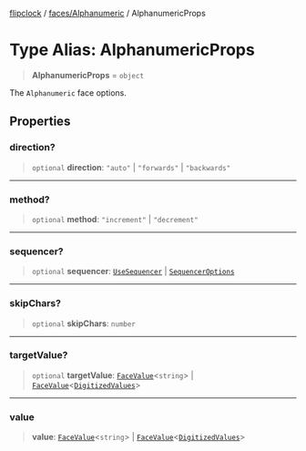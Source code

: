 [flipclock](../../../index.md) / [faces/Alphanumeric](../index.md) / AlphanumericProps

# Type Alias: AlphanumericProps

> **AlphanumericProps** = `object`

The `Alphanumeric` face options.

## Properties

### direction?

> `optional` **direction**: `"auto"` \| `"forwards"` \| `"backwards"`

***

### method?

> `optional` **method**: `"increment"` \| `"decrement"`

***

### sequencer?

> `optional` **sequencer**: [`UseSequencer`](../../../helpers/sequencer/type-aliases/UseSequencer.md) \| [`SequencerOptions`](../../../helpers/sequencer/type-aliases/SequencerOptions.md)

***

### skipChars?

> `optional` **skipChars**: `number`

***

### targetValue?

> `optional` **targetValue**: [`FaceValue`](../../../FaceValue/classes/FaceValue.md)\<`string`\> \| [`FaceValue`](../../../FaceValue/classes/FaceValue.md)\<[`DigitizedValues`](../../../helpers/digitizer/type-aliases/DigitizedValues.md)\>

***

### value

> **value**: [`FaceValue`](../../../FaceValue/classes/FaceValue.md)\<`string`\> \| [`FaceValue`](../../../FaceValue/classes/FaceValue.md)\<[`DigitizedValues`](../../../helpers/digitizer/type-aliases/DigitizedValues.md)\>
